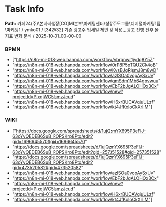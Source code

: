 # Task Info

**Path:** 카페24(주)\본사사업장\[CG]MI본부\마케팅센터\성장주도그룹\디지털마케팅1팀\마케팅1 / ymko01 / [342532] 기존 광고주 업세일 제안 및 적용 _ 광고 진행 전후 몰 지표 변화 분석 / 2025-10-01_00-00-00

### BPMN
- ["https://n8n-mi-018-web.hanpda.com/workflow/vbrgnwr1jydq8Y5Z"
- "https://n8n-mi-018-web.hanpda.com/workflow/0rP8P5pTQU2Ck4oB"
- "https://n8n-mi-018-web.hanpda.com/workflow/KvsBJgRjsmJ8m8wD"
- "https://n8n-mi-018-web.hanpda.com/workflow/azlSOa0vopAySxUv"
- "https://n8n-mi-018-web.hanpda.com/workflow/qmSdm1Mb64gpvwuu"
- "https://n8n-mi-018-web.hanpda.com/workflow/EbF2bJgALOHQx3Cx"
- "https://n8n-mi-018-web.hanpda.com/workflow/new?projectId=PIxqjWC5lamzJcud"
- "https://n8n-mi-018-web.hanpda.com/workflow/H6xrBUCAVgjuULzf"
- "https://n8n-mi-018-web.hanpda.com/workflow/kt4JfKoloCkXrIiM"]

### WIKI
- ["https://docs.google.com/spreadsheets/d/1ujQzmYX695P3eFlJ-63oYvQEDEB6SuB_ROPSKrp8Pto/edit?gid=1696645570#gid=1696645570"
- "https://docs.google.com/spreadsheets/d/1ujQzmYX695P3eFlJ-63oYvQEDEB6SuB_ROPSKrp8Pto/edit?gid=257351528#gid=257351528"
- "https://docs.google.com/spreadsheets/d/1ujQzmYX695P3eFlJ-63oYvQEDEB6SuB_ROPSKrp8Pto/edit?gid=473520582#gid=473520582"
- "https://n8n-mi-018-web.hanpda.com/workflow/azlSOa0vopAySxUv"
- "https://n8n-mi-018-web.hanpda.com/workflow/EbF2bJgALOHQx3Cx"
- "https://n8n-mi-018-web.hanpda.com/workflow/new?projectId=PIxqjWC5lamzJcud"
- "https://n8n-mi-018-web.hanpda.com/workflow/H6xrBUCAVgjuULzf"
- "https://n8n-mi-018-web.hanpda.com/workflow/kt4JfKoloCkXrIiM"]


